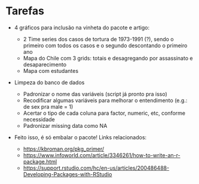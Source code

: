 # Tarefas

* 4 gráficos para inclusão na vinheta do pacote e artigo:
  - 2 Time series dos casos de tortura de 1973-1991 (?), sendo o primeiro com todos os casos e o segundo descontando o primeiro ano
  - Mapa do Chile com 3 grids: totais e desagregando por assassinato e desaparecimento
  - Mapa com estudantes

* Limpeza do banco de dados
  - Padronizar o nome das variáveis (script já pronto pra isso)
  - Recodificar algumas variáveis para melhorar o entendimento (e.g.: de sex pra male = 1)
  - Acertar o tipo de cada coluna para factor, numeric, etc, conforme necessidade
  - Padronizar missing data como NA

* Feito isso, é só embalar o pacote! Links relacionados:
  - <https://kbroman.org/pkg_primer/>
  - <https://www.infoworld.com/article/3346261/how-to-write-an-r-package.html>
  - <https://support.rstudio.com/hc/en-us/articles/200486488-Developing-Packages-with-RStudio>
